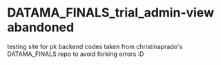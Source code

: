 # DATAMA_FINALS_trial_admin-view abandoned
testing site for pk backend
codes taken from christinaprado's DATAMA_FINALS repo
to avoid forking errors :D
